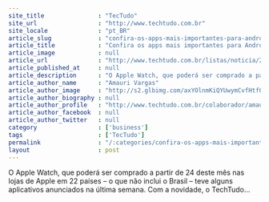 ```yaml
---
site_title               : "TecTudo"
site_url                 : "http://www.techtudo.com.br"
site_locale              : "pt_BR"
article_slug             : "confira-os-apps-mais-importantes-para-android-wear-e-apple-watch"
article_title            : "Confira os apps mais importantes para Android Wear e Apple Watch"
article_image            : null
article_url              : "http://www.techtudo.com.br/listas/noticia/2015/04/confira-os-apps-mais-importantes-para-android-wear-e-apple-watch.html"
article_published_at     : null
article_description      : "O Apple Watch, que poderá ser comprado a partir de 24 deste mês nas lojas de Apple em 22 países – o que não inclui o Brasil – teve alguns aplicativos anunciados na última semana. Com a novidade, o TechTudo..."
article_author_name      : "Amauri Vargas"
article_author_image     : "http://s2.glbimg.com/axYOlnmKiQYUwymCvfHtfQg1-pI=/30x30/s2.glbimg.com/GqwdbgzcoFYbQBfwCl2bmikxh80=/0x0:640x640/140x140/s.glbimg.com/po/tt2/f/original/2015/04/02/amauri-vargas.jpg"
article_author_biography : null
article_author_profile   : "http://www.techtudo.com.br/colaborador/amauri-vargas.html"
article_author_facebook  : null
article_author_twitter   : null
category                 : ['business']
tags                     : ['TecTudo']
permalink                : "/:categories/confira-os-apps-mais-importantes-para-android-wear-e-apple-watch/"
layout                   : post
---
```


O Apple Watch, que poderá ser comprado a partir de 24 deste mês nas lojas de Apple em 22 países – o que não inclui o Brasil – teve alguns aplicativos anunciados na última semana. Com a novidade, o TechTudo...
